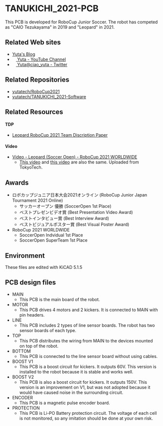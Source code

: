 # TANUKICHI_2021-PCB
This PCB is developed for RoboCup Junior Soccer. The robot has competed as "CAIO Tezukayama" in 2019 and "Leopard" in 2021.

## Related Web sites
- [Yuta's Blog](http://yuta.techblog.jp)
- [<img width="12px" src="https://upload.wikimedia.org/wikipedia/commons/thumb/0/09/YouTube_full-color_icon_%282017%29.svg/318px-YouTube_full-color_icon_%282017%29.svg.png"> Yuta - YouTube Channel](https://www.youtube.com/@yuta9428)
- [<img width="12px" src="https://upload.wikimedia.org/wikipedia/commons/thumb/4/4f/Twitter-logo.svg/300px-Twitter-logo.svg.png"> Yuta@ciao_yuta - Twitter](https://twitter.com/ciao_yuta)

## Related Repositories
- [yutatech/RoboCup2021](https://github.com/yutatech/RoboCup2021)
- [yutatech/TANUKICHI_2021-Software](https://github.com/yutatech/TANUKICHI_2021-Software)

## Related Resources
#### TDP
- [Leopard RoboCup 2021 Team Discription Paper](http://yuta.techblog.jp/RoboCupJapanTournament2021/Leopard%20RoboCup%202021%20Team%20Discription%20Paper.pdf)

#### Video
- [Video - Leopard (Soccer Open) - RoboCup 2021 WORLDWIDE](https://www.youtube.com/watch?v=Lgoi_pQrCUY)
	- [This video](https://www.youtube.com/watch?v=PFkYVE7N84A) and [this video](https://www.youtube.com/watch?v=1l03lD6fXiQ) are also the same. Uploaded from TokyoTech.

## Awards
- ロボカップジュニア日本大会2021オンライン (RoboCup Junior Japan Tournament 2021 Online)
	- サッカーオープン 優勝 (SoccerOpen 1st Place)
	- ベストプレゼンビデオ賞 (Best Presentation Video Award)
	- ベストインタビュー賞 (Best Interview Award)
	- ベストビジュアルポスター賞 (Best Visual Poster Award)
- RoboCup 2021 WORLDWIDE
	- SoccerOpen Indvidual 1st Place
	- SoccerOpen SuperTeam 1st Place

## Environment
These files are edited with KiCAD 5.1.5

## PCB design files
- MAIN
	- This PCB is the main board of the robot. 
- MOTOR
	- This PCB drives 4 motors and 2 kickers. It is connected to MAIN with pin headers.
- LINE
	- This PCB includes 2 types of line sensor boards. The robot has two sensor boards of each type.
- TOP
	- This PCB distributes the wiring from MAIN to the devices mounted on top of the robot.
- BOTTOM
	- This PCB is connected to the line sensor board without using cables.
- BOOST V1
	- This PCB is a boost circuit for kickers. It outputs 60V. This version is installed to the robot because it is stable and works well.
- BOOST V2
	- This PCB is also a boost circuit for kickers. It outputs 150V. This version is an improvement on V1, but was not adopted because it would have caused noise in the surrounding circuit.
- ENCODER
	- This PCB is a magnetic pulse encoder board.
- PROTECTION
	- This PCB is Li-PO Battery protection circuit. The voltage of each cell is not monitored, so any imitation should be done at your own risk.